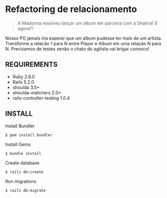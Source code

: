 # Refactoring de relacionamento

> A Madonna resolveu lançar um album em parceria com a Shakira! E agora?!

Nosso PO jamais iria esperar que um album pudesse ter mais de um artista. Transforme a relacão 1 para N entre Player e Album em uma relação N para N. Precisamos de testes senão o chato do agilista vai brigar conosco!

## REQUIREMENTS

*   Ruby 2.6.0
*   Rails 5.2.0
*   shoulda 3.5+
*   shoulda-matchers 2.0+
*   rails-controller-testing 1.0.4

## INSTALL

Install Bundler
```
$ gem install bundler
```

Install Gems
```
$ bundle install
```

Create database
```
$ rails db:create
```

Run migrations
```
$ rails db:migrate
```
